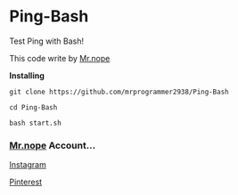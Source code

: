 # Ping-Bash
Test Ping with Bash!

This code write by [Mr.nope](https://github.com/mrprogrammer2938)

**Installing**
```
git clone https://github.com/mrprogrammer2938/Ping-Bash

cd Ping-Bash

bash start.sh
```

### [Mr.nope](https://github.com/mrprogrammer2938) Account...

[Instagram](https://instagram.com/programmer2938)

[Pinterest](https://www.pinterest.com/mrprogrammer2938)
